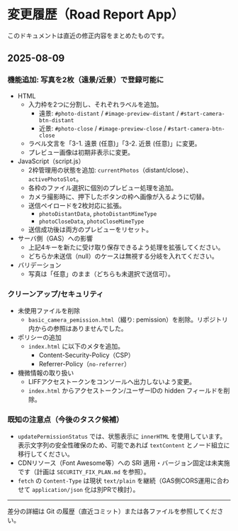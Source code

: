 # 変更履歴（Road Report App）

このドキュメントは直近の修正内容をまとめたものです。

## 2025-08-09

### 機能追加: 写真を2枚（遠景/近景）で登録可能に
- HTML
  - 入力枠を2つに分割し、それぞれラベルを追加。
    - 遠景: `#photo-distant` / `#image-preview-distant` / `#start-camera-btn-distant`
    - 近景: `#photo-close` / `#image-preview-close` / `#start-camera-btn-close`
  - ラベル文言を「3-1. 遠景 (任意)」「3-2. 近景 (任意)」に変更。
  - プレビュー画像は初期非表示に変更。
- JavaScript（script.js）
  - 2枠管理用の状態を追加: `currentPhotos`（distant/close）、`activePhotoSlot`。
  - 各枠のファイル選択に個別のプレビュー処理を追加。
  - カメラ撮影時に、押下したボタンの枠へ画像が入るように切替。
  - 送信ペイロードを2枚対応に拡張。
    - `photoDistantData`, `photoDistantMimeType`
    - `photoCloseData`, `photoCloseMimeType`
  - 送信成功後は両方のプレビューをリセット。
- サーバ側（GAS）への影響
  - 上記4キーを新たに受け取り保存できるよう処理を拡張してください。
  - どちらか未送信（null）のケースは無視する分岐を入れてください。
- バリデーション
  - 写真は「任意」のまま（どちらも未選択で送信可）。

### クリーンアップ/セキュリティ
- 未使用ファイルを削除
  - `basic_camera_pemission.html`（綴り: pemission）を削除。リポジトリ内からの参照はありませんでした。
- ポリシーの追加
  - `index.html` に以下のメタを追加。
    - Content-Security-Policy（CSP）
    - Referrer-Policy（`no-referrer`）
- 機微情報の取り扱い
  - LIFFアクセストークンをコンソールへ出力しないよう変更。
  - `index.html` からアクセストークン/ユーザーIDの hidden フィールドを削除。

### 既知の注意点（今後のタスク候補）
- `updatePermissionStatus` では、状態表示に `innerHTML` を使用しています。表示文字列の安全性確保のため、可能であれば `textContent` とノード組立に移行してください。
- CDNリソース（Font Awesome等）への SRI 適用・バージョン固定は未実施です（計画は `SECURITY_FIX_PLAN.md` を参照）。
- `fetch` の `Content-Type` は現状 `text/plain` を継続（GAS側CORS運用に合わせて `application/json` 化は別PRで検討）。

---
差分の詳細は Git の履歴（直近コミット）または各ファイルを参照してください。
